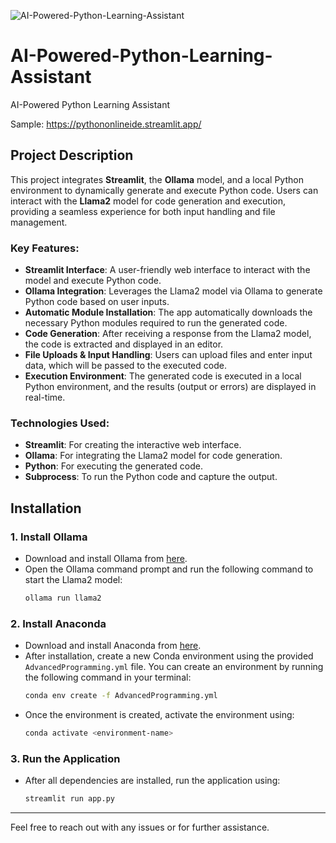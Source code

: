 ![AI-Powered-Python-Learning-Assistant](AI-Powered-Python-Learning-Assistant.gif)
# AI-Powered-Python-Learning-Assistant
AI-Powered Python Learning Assistant


Sample: https://pythononlineide.streamlit.app/
 

## Project Description

This project integrates **Streamlit**, the **Ollama** model, and a local Python environment to dynamically generate and execute Python code. Users can interact with the **Llama2** model for code generation and execution, providing a seamless experience for both input handling and file management.

### Key Features:
- **Streamlit Interface**: A user-friendly web interface to interact with the model and execute Python code.
- **Ollama Integration**: Leverages the Llama2 model via Ollama to generate Python code based on user inputs.
- **Automatic Module Installation**: The app automatically downloads the necessary Python modules required to run the generated code.
- **Code Generation**: After receiving a response from the Llama2 model, the code is extracted and displayed in an editor.
- **File Uploads & Input Handling**: Users can upload files and enter input data, which will be passed to the executed code.
- **Execution Environment**: The generated code is executed in a local Python environment, and the results (output or errors) are displayed in real-time.

 

### Technologies Used:
- **Streamlit**: For creating the interactive web interface.
- **Ollama**: For integrating the Llama2 model for code generation.
- **Python**: For executing the generated code.
- **Subprocess**: To run the Python code and capture the output.

## Installation

### 1. Install **Ollama**
   - Download and install Ollama from [here](https://ollama.com).
   - Open the Ollama command prompt and run the following command to start the Llama2 model:
     ```bash
     ollama run llama2
     ```

### 2. Install **Anaconda**
   - Download and install Anaconda from [here](https://www.anaconda.com/products/distribution).
   - After installation, create a new Conda environment using the provided `AdvancedProgramming.yml` file. You can create an environment by running the following command in your terminal:
     ```bash
     conda env create -f AdvancedProgramming.yml
     ```
   - Once the environment is created, activate the environment using:
     ```bash
     conda activate <environment-name>
     ```

### 3. Run the Application
   - After all dependencies are installed, run the application using:
     ```bash
     streamlit run app.py
     ```

 

---

Feel free to reach out with any issues or for further assistance.
